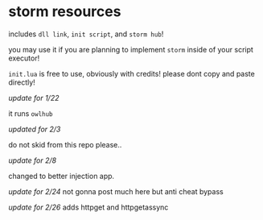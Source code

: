 # storm resources

includes `dll link`, `init script`, and `storm hub`!

you may use it if you are planning to implement `storm` inside of your script executor!

`init.lua` is free to use, obviously with credits! please dont copy and paste directly!

*update for 1/22*

it runs `owlhub`

*updated for 2/3*

do not skid from this repo please..

*update for 2/8*

changed to better injection app.

*update for 2/24*
not gonna post much here but anti cheat bypass

*update for 2/26*
adds httpget and httpgetassync 
